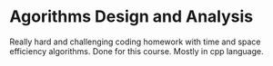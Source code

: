 # Agorithms Design and Analysis
 Really hard and challenging coding homework with time and space efficiency algorithms. Done for this course. Mostly in cpp language. 
